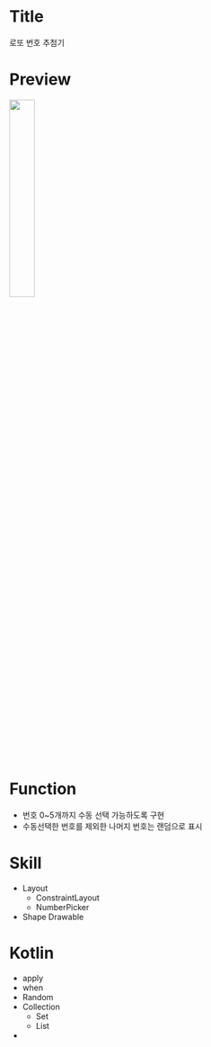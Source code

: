 # Title
로또 번호 추첨기

# Preview
<img src="https://user-images.githubusercontent.com/74343321/129866976-fb08a492-9b27-48af-92cb-acbf092f07e8.png" width="30%"/>

# Function
 * 번호 0~5개까지 수동 선택 가능하도록 구현
 * 수동선택한 번호를 제외한 나머지 번호는 랜덤으로 표시

# Skill
 * Layout
    * ConstraintLayout
    * NumberPicker
 * Shape Drawable

# Kotlin
 * apply
 * when
 * Random
 * Collection
    - Set
    - List
 * 

